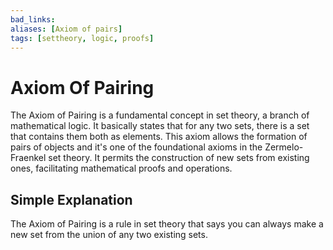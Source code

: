 ```yaml
---
bad_links: 
aliases: [Axiom of pairs]
tags: [settheory, logic, proofs]
---
```

# Axiom Of Pairing

The Axiom of Pairing is a fundamental concept in set theory, a branch of mathematical logic. It basically states that for any two sets, there is a set that contains them both as elements. This axiom allows the formation of pairs of objects and it's one of the foundational axioms in the Zermelo-Fraenkel set theory. It permits the construction of new sets from existing ones, facilitating mathematical proofs and operations.

## Simple Explanation

The Axiom of Pairing is a rule in set theory that says you can always make a new set from the union of any two existing sets.